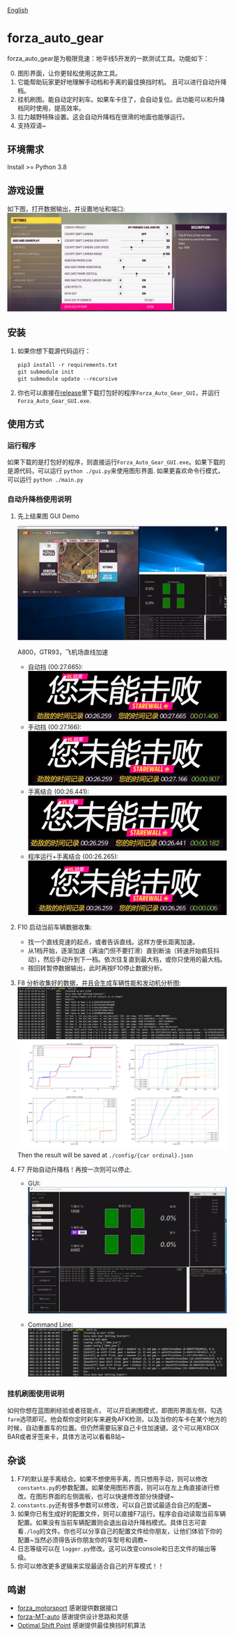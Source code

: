 [English](./README.md)

# forza_auto_gear
forza_auto_gear是为极限竞速：地平线5开发的一款测试工具。功能如下：

0. 图形界面，让你更轻松使用这款工具。
1. 它能帮助玩家更好地理解手动档和手离的最佳换挡时机。 且可以进行自动升降档。
2. 挂机刷图。能自动定时刹车。如果车卡住了，会自动复位。此功能可以和升降档同时使用，提高效率。
3. 拉力越野特殊设置。这会自动升降档在很滑的地面也能够运行。
4. 支持双语~

## 环境需求
Install >= Python 3.8

## 游戏设置
如下图，打开数据输出，并设置地址和端口:
![data_output_settings](./img/output_settings.png)

## 安装
1. 如果你想下载源代码运行：
    ```
    pip3 install -r requirements.txt
    git submodule init
    git submodule update --recursive
    ```
2. 你也可以直接在[release](https://github.com/Juice-XIJ/forza_auto_gear/releases)里下载打包好的程序`Forza_Auto_Gear_GUI`，并运行 `Forza_Auto_Gear_GUI.exe`.

## 使用方式
### 运行程序
如果下载的是打包好的程序，则直接运行`Forza_Auto_Gear_GUI.exe`。如果下载的是源代码，可以运行 `python ./gui.py`来使用图形界面. 如果更喜欢命令行模式，可以运行 `python ./main.py`

### 自动升降档使用说明
1. 先上结果图
    GUI Demo

    ![gui demo](./img/demo.gif)

    A800，GTR93，飞机场直线加速
    - 自动挡 (00:27.665):
    ![automatic](./img/automatic.png)
    - 手动挡 (00:27.166):
    ![manual](./img/manual.png)
    - 手离结合 (00:26.441):
    ![manual w/ clutch](./img/manual_and_clutch.png)
    - 程序运行+手离结合 (00:26.265):
    ![program manual w/ clutch](./img/program_m_and_c.png)
2. F10 启动当前车辆数据收集:
    - 找一个直线竞速的起点，或者告诉直线。这样方便长距离加速。
    - 从1档开始，逐渐加速（满油门但不要打滑）直到断油（转速开始疯狂抖动），然后手动升到下一档。依次往复直到最大档，或你只使用的最大档。
    - 按回转暂停数据输出，此时再按F10停止数据分析。
3. F8 分析收集好的数据，并且会生成车辆性能和发动机分析图:
![console_analysis](./img/forza_performance_analysis_console.png)
![forza_performance_analysis](./img/forza_performance_analysis.png)
Then the result will be saved at `./config/{car ordinal}.json`
4. F7 开始自动升降档！再按一次则可以停止.
    - GUI:
    ![f7 gui test](./img/f7_gui_test_zh_cn.png)

    - Command Line:
    ![f7 test](./img/f7_test.png)
### 挂机刷图使用说明
如何你想在蓝图刷经验或者技能点， 可以开启刷图模式，即图形界面左侧，勾选`farm`选项即可。他会帮你定时刹车来避免AFK检测，以及当你的车卡在某个地方的时候，自动重置车的位置。但仍然需要玩家自己卡住加速键。这个可以用XBOX BAR或者牙签来卡，具体方法可以看看B站~

## 杂谈
1. F7的默认是手离结合。如果不想使用手离，而只想用手动，则可以修改 `constants.py`的参数配置。如果使用图形界面，则可以在左上角直接进行修改。在图形界面的左侧面板，也可以快速修改部分快捷键~
2. `constants.py`还有很多参数可以修改，可以自己尝试最适合自己的配置~
3. 如果你已有生成好的配置文件，则可以直接F7运行。程序会自动读取当前车辆配置。如果没有当前车辆配置则会退出自动升降档模式。具体日志可查看`./log`的文件。你也可以分享自己的配置文件给你朋友，让他们体验下你的配置~当然必须得告诉你朋友你的车型号和调教~
4. 日志等级可以在 `logger.py`修改。这可以改变console和日志文件的输出等级。
5. 你可以修改更多逻辑来实现最适合自己的开车模式！！

## 鸣谢
- [forza_motorsport](https://github.com/nettrom/forza_motorsport) 感谢提供数据接口
- [forza-MT-auto](https://github.com/Yuandiaodiaodiao/forza-MT-auto) 感谢提供设计思路和灵感
- [Optimal Shift Point](https://glennmessersmith.com/shiftpt.html) 感谢提供最佳换挡时机算法